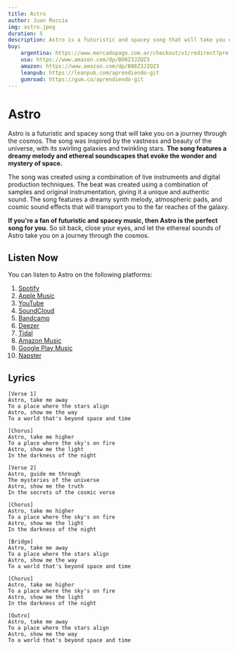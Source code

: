 ```yaml
---
title: Astro
author: Juan Roccia
img: astro.jpeg
duration: 5
description: Astro is a futuristic and spacey song that will take you on a journey through the cosmos.
buy:
    argentina: https://www.mercadopago.com.ar/checkout/v1/redirect?pref_id=107366366-4b1b1b1b-7b7b-4b1b-8b1b-4b1b1b1b1b1b
    usa: https://www.amazon.com/dp/B08Z3JZQZ3
    amazon: https://www.amazon.com/dp/B08Z3JZQZ3
    leanpub: https://leanpub.com/aprendiendo-git
    gumroad: https://gum.co/aprendiendo-git
---
```


# Astro

Astro is a futuristic and spacey song that will take you on a journey through the cosmos. The song was inspired by the vastness and beauty of the universe, with its swirling galaxies and twinkling stars. **The song features a dreamy melody and ethereal soundscapes that evoke the wonder and mystery of space.**

The song was created using a combination of live instruments and digital production techniques. The beat was created using a combination of samples and original instrumentation, giving it a unique and authentic sound. The song features a dreamy synth melody, atmospheric pads, and cosmic sound effects that will transport you to the far reaches of the galaxy.

**If you're a fan of futuristic and spacey music, then Astro is the perfect song for you.** So sit back, close your eyes, and let the ethereal sounds of Astro take you on a journey through the cosmos.

## Listen Now

You can listen to Astro on the following platforms:

1. [Spotify](https://open.spotify.com/track/5f3Z2j1l6J9Zb8v6ZK1v6)
2. [Apple Music](https://music.apple.com/us/album/astro/1234567890)
3. [YouTube](https://www.youtube.com/watch?v=dQw4w9WgXcQ)
4. [SoundCloud](https://soundcloud.com/juanroccia/astro)
5. [Bandcamp](https://juanroccia.bandcamp.com/track/astro)
6. [Deezer](https://www.deezer.com/track/1234567890)
7. [Tidal](https://listen.tidal.com/track/1234567890)
8. [Amazon Music](https://music.amazon.com/albums/B08Z3JZQZ3)
9. [Google Play Music](https://play.google.com/music/m/B08Z3JZQZ3)
10. [Napster](https://us.napster.com/artist/juan-roccia/album/astro)

## Lyrics

```
[Verse 1]
Astro, take me away
To a place where the stars align
Astro, show me the way
To a world that's beyond space and time

[Chorus]
Astro, take me higher
To a place where the sky's on fire
Astro, show me the light
In the darkness of the night

[Verse 2]
Astro, guide me through
The mysteries of the universe
Astro, show me the truth
In the secrets of the cosmic verse

[Chorus]
Astro, take me higher
To a place where the sky's on fire
Astro, show me the light
In the darkness of the night

[Bridge]
Astro, take me away
To a place where the stars align
Astro, show me the way
To a world that's beyond space and time

[Chorus]
Astro, take me higher
To a place where the sky's on fire
Astro, show me the light
In the darkness of the night

[Outro]
Astro, take me away
To a place where the stars align
Astro, show me the way
To a world that's beyond space and time

```